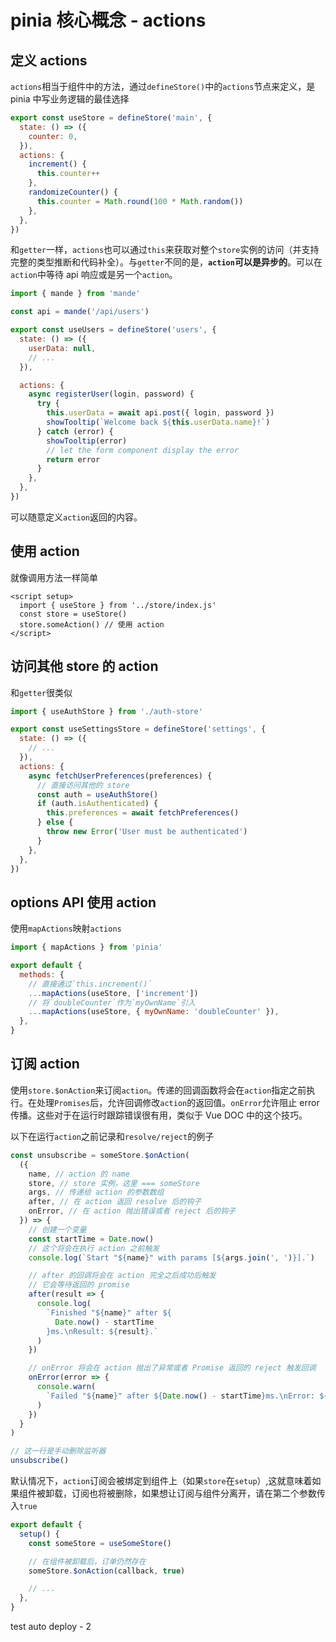 # pinia 核心概念 - actions

## 定义 actions

`actions`相当于组件中的方法，通过`defineStore()`中的`actions`节点来定义，是 pinia 中写业务逻辑的最佳选择

```js
export const useStore = defineStore('main', {
  state: () => ({
    counter: 0,
  }),
  actions: {
    increment() {
      this.counter++
    },
    randomizeCounter() {
      this.counter = Math.round(100 * Math.random())
    },
  },
})
```

和`getter`一样，`actions`也可以通过`this`来获取对整个`store`实例的访问（并支持完整的类型推断和代码补全）。与`getter`不同的是，**`action`可以是异步的**。可以在`action`中等待 api 响应或是另一个`action`。

```js
import { mande } from 'mande'

const api = mande('/api/users')

export const useUsers = defineStore('users', {
  state: () => ({
    userData: null,
    // ...
  }),

  actions: {
    async registerUser(login, password) {
      try {
        this.userData = await api.post({ login, password })
        showTooltip(`Welcome back ${this.userData.name}!`)
      } catch (error) {
        showTooltip(error)
        // let the form component display the error
        return error
      }
    },
  },
})
```

可以随意定义`action`返回的内容。

## 使用 action

就像调用方法一样简单

```vue
<script setup>
  import { useStore } from '../store/index.js'
  const store = useStore()
  store.someAction() // 使用 action
</script>
```

## 访问其他 store 的 action

和`getter`很类似

```js
import { useAuthStore } from './auth-store'

export const useSettingsStore = defineStore('settings', {
  state: () => ({
    // ...
  }),
  actions: {
    async fetchUserPreferences(preferences) {
      // 直接访问其他的 store
      const auth = useAuthStore()
      if (auth.isAuthenticated) {
        this.preferences = await fetchPreferences()
      } else {
        throw new Error('User must be authenticated')
      }
    },
  },
})
```

## options API 使用 action

使用`mapActions`映射`actions`

```js
import { mapActions } from 'pinia'

export default {
  methods: {
    // 直接通过`this.increment()`
    ...mapActions(useStore, ['increment'])
    // 将`doubleCounter`作为`myOwnName`引入
    ...mapActions(useStore, { myOwnName: 'doubleCounter' }),
  },
}
```

## 订阅 action

使用`store.$onAction`来订阅`action`。传递的回调函数将会在`action`指定之前执行。在处理`Promises`后，允许回调修改`action`的返回值。`onError`允许阻止 error 传播。这些对于在运行时跟踪错误很有用，类似于 Vue DOC 中的这个技巧。

以下在运行`action`之前记录和`resolve/reject`的例子

```js
const unsubscribe = someStore.$onAction(
  ({
    name, // action 的 name
    store, // store 实例，这里 === someStore
    args, // 传递给 action 的参数数组
    after, // 在 action 返回 resolve 后的钩子
    onError, // 在 action 抛出错误或者 reject 后的钩子
  }) => {
    // 创建一个变量
    const startTime = Date.now()
    // 这个将会在执行 action 之前触发
    console.log(`Start "${name}" with params [${args.join(', ')}].`)

    // after 的回调将会在 action 完全之后成功后触发
    // 它会等待返回的 promise
    after(result => {
      console.log(
        `Finished "${name}" after ${
          Date.now() - startTime
        }ms.\nResult: ${result}.`
      )
    })

    // onError 将会在 action 抛出了异常或者 Promise 返回的 reject 触发回调
    onError(error => {
      console.warn(
        `Failed "${name}" after ${Date.now() - startTime}ms.\nError: ${error}.`
      )
    })
  }
)

// 这一行是手动删除监听器
unsubscribe()
```

默认情况下，`action`订阅会被绑定到组件上（如果`store`在`setup`）,这就意味着如果组件被卸载，订阅也将被删除，如果想让订阅与组件分离开，请在第二个参数传入`true`

```js
export default {
  setup() {
    const someStore = useSomeStore()

    // 在组件被卸载后，订单仍然存在
    someStore.$onAction(callback, true)

    // ...
  },
}
```

test auto deploy - 2
